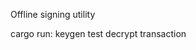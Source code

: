 Offline signing utility

cargo run:
  keygen
  test
  decrypt <keyfile> <password>
  transaction <keyfile> <password> <to> <nonce> <value> <calldata> <gasprice> <gaslimit>
